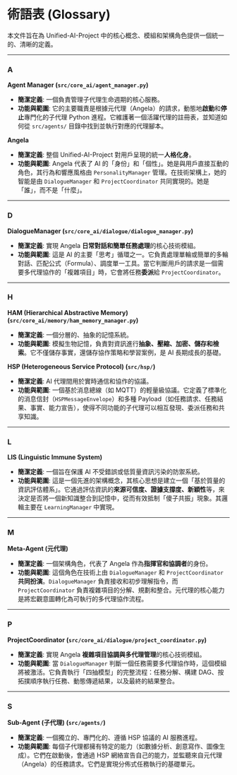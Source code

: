 # 術語表 (Glossary)

本文件旨在為 Unified-AI-Project 中的核心概念、模組和架構角色提供一個統一的、清晰的定義。

---

### A

**Agent Manager (`src/core_ai/agent_manager.py`)**
- **簡潔定義**: 一個負責管理子代理生命週期的核心服務。
- **功能與範圍**: 它的主要職責是根據元代理（Angela）的請求，動態地**啟動**和**停止**專門化的子代理 Python 進程。它維護著一個活躍代理的註冊表，並知道如何從 `src/agents/` 目錄中找到並執行對應的代理腳本。

**Angela**
- **簡潔定義**: 整個 Unified-AI-Project 對用戶呈現的統一**人格化身**。
- **功能與範圍**: Angela 代表了 AI 的「身份」和「個性」。她是與用戶直接互動的角色，其行為和響應風格由 `PersonalityManager` 管理。在技術架構上，她的智能是由 `DialogueManager` 和 `ProjectCoordinator` 共同實現的。她是「誰」，而不是「什麼」。

---

### D

**DialogueManager (`src/core_ai/dialogue/dialogue_manager.py`)**
- **簡潔定義**: 實現 Angela **日常對話和簡單任務處理**的核心技術模組。
- **功能與範圍**: 這是 AI 的主要「思考」循環之一。它負責處理單輪或簡單的多輪對話、匹配公式（Formula）、調度單一工具。當它判斷用戶的請求是一個需要多代理協作的「複雜項目」時，它會將任務**委派**給 `ProjectCoordinator`。

---

### H

**HAM (Hierarchical Abstractive Memory) (`src/core_ai/memory/ham_memory_manager.py`)**
- **簡潔定義**: 一個分層的、抽象的記憶系統。
- **功能與範圍**: 模擬生物記憶，負責對資訊進行**抽象、壓縮、加密、儲存和檢索**。它不僅儲存事實，還儲存協作策略和學習案例，是 AI 長期成長的基礎。

**HSP (Heterogeneous Service Protocol) (`src/hsp/`)**
- **簡潔定義**: AI 代理間用於實時通信和協作的協議。
- **功能與範圍**: 一個基於消息總線（如 MQTT）的輕量級協議。它定義了標準化的消息信封（`HSPMessageEnvelope`）和多種 Payload（如任務請求、任務結果、事實、能力宣告），使得不同功能的子代理可以相互發現、委派任務和共享知識。

---

### L

**LIS (Linguistic Immune System)**
- **簡潔定義**: 一個旨在保護 AI 不受錯誤或低質量資訊污染的防禦系統。
- **功能與範圍**: 這是一個先進的架構概念，其核心思想是建立一個「基於質量的資訊評估體系」。它通過評估資訊的**來源可信度、證據支撐度、新穎性**等，來決定是否將一個新知識整合到記憶中，從而有效抵制「傻子共振」現象。其邏輯主要在 `LearningManager` 中實現。

---

### M

**Meta-Agent (元代理)**
- **簡潔定義**: 一個架構角色，代表了 Angela 作為**指揮官和協調者**的身份。
- **功能與範圍**: 這個角色在技術上由 `DialogueManager` 和 `ProjectCoordinator` **共同扮演**。`DialogueManager` 負責接收和初步理解指令，而 `ProjectCoordinator` 負責複雜項目的分解、規劃和整合。元代理的核心能力是將宏觀意圖轉化為可執行的多代理協作流程。

---

### P

**ProjectCoordinator (`src/core_ai/dialogue/project_coordinator.py`)**
- **簡潔定義**: 實現 Angela **複雜項目協調與多代理管理**的核心技術模組。
- **功能與範圍**: 當 `DialogueManager` 判斷一個任務需要多代理協作時，這個模組將被激活。它負責執行「四抽模型」的完整流程：任務分解、構建 DAG、按拓撲順序執行任務、動態傳遞結果，以及最終的結果整合。

---

### S

**Sub-Agent (子代理) (`src/agents/`)**
- **簡潔定義**: 一個獨立的、專門化的、遵循 HSP 協議的 AI 服務進程。
- **功能與範圍**: 每個子代理都擁有特定的能力（如數據分析、創意寫作、圖像生成）。它們在啟動後，會通過 HSP 網絡宣告自己的能力，並監聽來自元代理（Angela）的任務請求。它們是實現分佈式任務執行的基礎單元。
